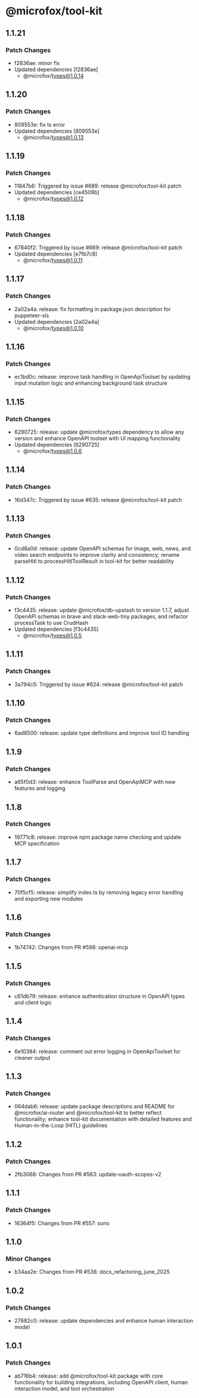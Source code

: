 # @microfox/tool-kit

## 1.1.21

### Patch Changes

- f2836ae: minor fix
- Updated dependencies [f2836ae]
  - @microfox/types@1.0.14

## 1.1.20

### Patch Changes

- 809553e: fix ts error
- Updated dependencies [809553e]
  - @microfox/types@1.0.13

## 1.1.19

### Patch Changes

- 11847b6: Triggered by issue #689: release @microfox/tool-kit patch
- Updated dependencies [ce4509b]
  - @microfox/types@1.0.12

## 1.1.18

### Patch Changes

- 67840f2: Triggered by issue #669: release @microfox/tool-kit patch
- Updated dependencies [e7fb7c8]
  - @microfox/types@1.0.11

## 1.1.17

### Patch Changes

- 2a02a4a: release: fix formatting in package.json description for puppeteer-sls
- Updated dependencies [2a02a4a]
  - @microfox/types@1.0.10

## 1.1.16

### Patch Changes

- ec1bd0c: release: improve task handling in OpenApiToolset by updating input mutation logic and enhancing background task structure

## 1.1.15

### Patch Changes

- 6290725: release: update @microfox/types dependency to allow any version and enhance OpenAPI toolset with UI mapping functionality
- Updated dependencies [6290725]
  - @microfox/types@1.0.6

## 1.1.14

### Patch Changes

- 16d347c: Triggered by issue #635: release @microfox/tool-kit patch

## 1.1.13

### Patch Changes

- 0cd8a0d: release: update OpenAPI schemas for image, web, news, and video search endpoints to improve clarity and consistency; rename parseHitl to processHitlToolResult in tool-kit for better readability

## 1.1.12

### Patch Changes

- f3c4435: release: update @microfox/db-upstash to version 1.1.7, adjust OpenAPI schemas in brave and slack-web-tiny packages, and refactor processTask to use CrudHash
- Updated dependencies [f3c4435]
  - @microfox/types@1.0.5

## 1.1.11

### Patch Changes

- 3a794c5: Triggered by issue #624: release @microfox/tool-kit patch

## 1.1.10

### Patch Changes

- 6ad8500: release: update type definitions and improve tool ID handling

## 1.1.9

### Patch Changes

- a65f0d3: release: enhance ToolParse and OpenApiMCP with new features and logging

## 1.1.8

### Patch Changes

- 19771c8: release: improve npm package name checking and update MCP specification

## 1.1.7

### Patch Changes

- 70f5cf5: release: simplify index.ts by removing legacy error handling and exporting new modules

## 1.1.6

### Patch Changes

- 1b74742: Changes from PR #598: openai-mcp

## 1.1.5

### Patch Changes

- c61db79: release: enhance authentication structure in OpenAPI types and client logic

## 1.1.4

### Patch Changes

- 6e10384: release: comment out error logging in OpenApiToolset for cleaner output

## 1.1.3

### Patch Changes

- 064dab6: release: update package descriptions and README for @microfox/ai-router and @microfox/tool-kit to better reflect functionality; enhance tool-kit documentation with detailed features and Human-in-the-Loop (HITL) guidelines

## 1.1.2

### Patch Changes

- 2fb3068: Changes from PR #563: update-oauth-scopes-v2

## 1.1.1

### Patch Changes

- 16364f5: Changes from PR #557: suno

## 1.1.0

### Minor Changes

- b34aa2e: Changes from PR #536: docs_refactoring_june_2025

## 1.0.2

### Patch Changes

- 27882c0: release: update dependencies and enhance human interaction model

## 1.0.1

### Patch Changes

- ab716b4: release: add @microfox/tool-kit package with core functionality for building integrations, including OpenAPI client, human interaction model, and tool orchestration
